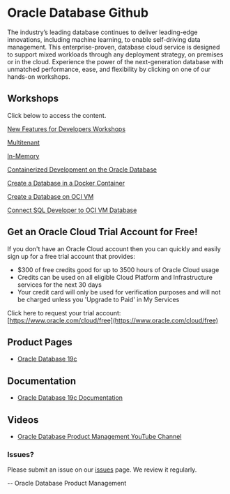 # Oracle Database Github


The industry’s leading database continues to deliver leading-edge innovations, including machine learning, to enable self-driving data management. This enterprise-proven, database cloud service is designed to support mixed workloads through any deployment strategy, on premises or in the cloud. Experience the power of the next-generation database with unmatched performance, ease, and flexibility by clicking on one of our hands-on workshops.


## Workshops
Click below to access the content.

[New Features for Developers Workshops](https://oracle.github.io/learning-library/developer-library/oracle-db-features-for-developers/freetier/index.html)  

[Multitenant](https://oracle.github.io/learning-library/data-management-library/database/multitenant/freetier/index.html)  

[In-Memory](https://oracle.github.io/learning-library/data-management-library/database/in-memory/freetier/index.html) 

[Containerized Development on the Oracle Database](https://oracle.github.io/learning-library/data-management-library/database/docker/db-on-docker) 

[Create a Database in a Docker Container](https://oracle.github.io/learning-library/data-management-library/database/docker/create-database-in-docker) 

[Create a Database on OCI VM ](https://oracle.github.io/learning-library/data-management-library/database/oci-vm-database/create-oci-vm-db) 

[Connect SQL Developer to OCI VM Database](https://oracle.github.io/learning-library/data-management-library/database/oci-vm-database/connect-oci-vm-db-sqldeveloper) 


## Get an Oracle Cloud Trial Account for Free!
If you don't have an Oracle Cloud account then you can quickly and easily sign up for a free trial account that provides:
- $300 of free credits good for up to 3500 hours of Oracle Cloud usage
- Credits can be used on all eligible Cloud Platform and Infrastructure services for the next 30 days
- Your credit card will only be used for verification purposes and will not be charged unless you 'Upgrade to Paid' in My Services

Click here to request your trial account: [https://www.oracle.com/cloud/free](https://www.oracle.com/cloud/free)


## Product Pages
- [Oracle Database 19c](https://www.oracle.com/database/)

## Documentation
- [Oracle Database 19c Documentation](https://docs.oracle.com/en/database/oracle/oracle-database/19/books.html)

## Videos
- [Oracle Database Product Management YouTube Channel](https://www.youtube.com/channel/UCr6mzwq_gcdsefQWBI72wIQ)

### Issues?
Please submit an issue on our [issues](https://github.com/oracle/learning-library/issues) page.  We review it regularly.

-- Oracle Database Product Management
